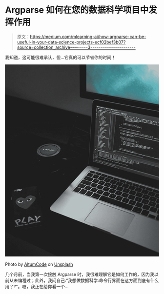# Argparse 如何在您的数据科学项目中发挥作用

> 原文：<https://medium.com/mlearning-ai/how-argparse-can-be-useful-in-your-data-science-projects-ecf02bef3b07?source=collection_archive---------3----------------------->

我知道，这可能很难承认，但…它真的可以节省你的时间！

![](img/77939c2112351d9b18203dc5ac026fd2.png)

Photo by [AltumCode](https://unsplash.com/@altumcode?utm_source=unsplash&utm_medium=referral&utm_content=creditCopyText) on [Unsplash](https://unsplash.com/s/photos/python?utm_source=unsplash&utm_medium=referral&utm_content=creditCopyText)

几个月前，当我第一次接触 Argparse 时，我很难理解它是如何工作的，因为我以前从未编程过；此外，我问自己:“我想做数据科学:命令行界面在这方面到底有什么用？?"。嗯，我正在给你看一个…